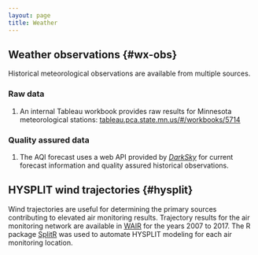 ```yaml
---
layout: page
title: Weather
---
```


## Weather observations {#wx-obs}
Historical meteorological observations are available from multiple sources. 


### Raw data

1. An internal Tableau workbook provides raw results for Minnesota meteorological stations: [tableau.pca.state.mn.us/#/workbooks/5714](tableau.pca.state.mn.us/#/workbooks/5714)


### Quality assured data

1. The AQI forecast uses a web API provided by [_DarkSky_](https://darksky.net/dev) for current forecast information and quality assured historical observations.


## HYSPLIT wind trajectories {#hysplit}

Wind trajectories are useful for determining the primary sources contributing to elevated air monitoring results. Trajectory results for the air monitoring network are available in [WAIR](#wair) for the years 2007 to 2017. The R package [SplitR](https://github.com/rich-iannone/SplitR) was used to automate HYSPLIT modeling for each air monitoring location.
